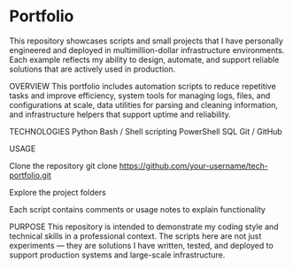 # Portfolio


This repository showcases scripts and small projects that I have personally engineered and deployed in multimillion-dollar infrastructure environments. Each example reflects my ability to design, automate, and support reliable solutions that are actively used in production.

OVERVIEW
This portfolio includes automation scripts to reduce repetitive tasks and improve efficiency, system tools for managing logs, files, and configurations at scale, data utilities for parsing and cleaning information, and infrastructure helpers that support uptime and reliability.

TECHNOLOGIES
Python
Bash / Shell scripting
PowerShell
SQL
Git / GitHub

USAGE

Clone the repository
git clone https://github.com/your-username/tech-portfolio.git

Explore the project folders

Each script contains comments or usage notes to explain functionality

PURPOSE
This repository is intended to demonstrate my coding style and technical skills in a professional context. The scripts here are not just experiments — they are solutions I have written, tested, and deployed to support production systems and large-scale infrastructure.
